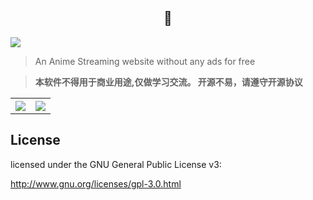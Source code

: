 <h2 align='center'>🍡</h2>

[![](https://img.shields.io/github/downloads/upvorg/cdn/total?color=%233DDC84&logo=android&logoColor=%23fff&style=for-the-badge)](https://github.com/upvorg/cdn/releases)

> An Anime Streaming website without any ads for free  

> **本软件不得用于商业用途,仅做学习交流。 开源不易，请遵守开源协议**  

<table>
  <th><image src='./screenshort/UGC.jpg' /></th>
  <th><image src='./screenshort/player.jpg' /></th>
</table>

## License

licensed under the GNU General Public License v3:

http://www.gnu.org/licenses/gpl-3.0.html
